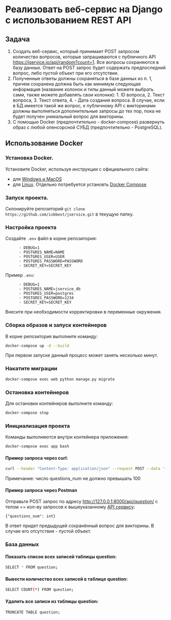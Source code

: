 # Реализовать веб-сервис на Django с использованием REST API

## Задача

1. Создать веб-сервис, который принимает POST запросом количество вопросов, которые запрашиваются с публичного API https://jservice.io/api/random?count=1. Все вопросы сохраняются в базу данных. Ответ на POST запрос будет содержать предпоследний вопрос, либо пустой объект при его отсутствии.
2. Полученные ответы должны сохраняться в базе данных из п. 1, причем сохранена должна быть как минимум следующая информация (название колонок и типы данный можете выбрать сами, также можете добавлять свои колонки): 1. ID вопроса, 2. Текст вопроса, 3. Текст ответа, 4. - Дата создания вопроса. В случае, если в БД имеется такой же вопрос, к публичному API с викторинами должны выполняться дополнительные запросы до тех пор, пока не будет получен уникальный вопрос для викторины.
3. С помощью Docker (предпочтительно - docker-compose) развернуть образ с любой опенсорсной СУБД (предпочтительно - PostgreSQL).

## Использование Docker

### Установка Docker.
Установите Docker, используя инструкции с официального сайта:
- для [Windows и MacOS](https://www.docker.com/products/docker-desktop)
- для [Linux](https://docs.docker.com/engine/install/ubuntu/). Отдельно потребуется установть [Docker Compose](https://docs.docker.com/compose/install/)

### Запуск проекта.
Склонируйте репозиторий `git clone https://github.com/ivbbest/jservice.git` в текущую папку.

### Настройка проекта

Создайте `.env` файл в корне репозитория:

```
      - DEBUG=1
      - POSTGRES_NAME=NAME
      - POSTGRES_USER=USER
      - POSTGRES_PASSWORD=PASSWORD
      - SECRET_KEY=SECRET_KEY
```
Пример `.env`:

```
      - DEBUG=1
      - POSTGRES_NAME=jservice_db
      - POSTGRES_USER=postgres
      - POSTGRES_PASSWORD=1234
      - SECRET_KEY=SECRET_KEY
```

Внесите при необходимости корректировки в переменные окружения.


### Сборка образов и запуск контейнеров

В корне репозитория выполните команду:

```bash
docker-compose up -d --build
```

При первом запуске данный процесс может занять несколько минут.

### Накатите миграции
```bash
docker-compose exec web python manage.py migrate
```

### Остановка контейнеров

Для остановки контейнеров выполните команду:

```bash
docker-compose stop
```

### Инициализация проекта

Команды выполняются внутри контейнера приложения:

```bash
docker-compose exec app bash
```

#### Пример запроса через curl:

```bash
curl --header "Content-Type: application/json" --request POST --data '{"questions_num":3}'  http://localhost:5000
```

Примечание: число questions_num не должно превышать 100

#### Пример запроса через Postman

Отправьте POST запрос по адресу http://127.0.0.1:8000/api/question/ с телом == кол-ву запросов к вышеуказанному [API сервису](https://jservice.io/api/random?count=1):
```
{"questions_num": int}
```
В ответ придет предыдущей сохранённый вопрос для викторины. В случае его отсутствия - пустой объект.

### База данных

#### Показать список всех записей таблицы question:
```bash
SELECT * FROM question;
```

#### Вывести количество всех записей в таблице question:
```bash
SELECT COUNT(*) FROM question;
```

#### Удалить все записи из таблицы question:
```bash
TRUNCATE TABLE question;
```
